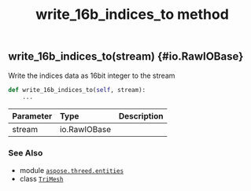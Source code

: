 ﻿---
title: write_16b_indices_to method
second_title: Aspose.3D for Python via .NET API References
description: 
type: docs
weight: 240
url: /python-net/aspose.threed.entities/trimesh/write_16b_indices_to/
is_root: false
---

## write_16b_indices_to(stream) {#io.RawIOBase}

Write the indices data as 16bit integer to the stream



```python
def write_16b_indices_to(self, stream):
    ...
```


| Parameter | Type | Description |
| :- | :- | :- |
| stream | io.RawIOBase |  |



### See Also
* module [`aspose.threed.entities`](../../)
* class [`TriMesh`](/3d/python-net/aspose.threed.entities/trimesh)

